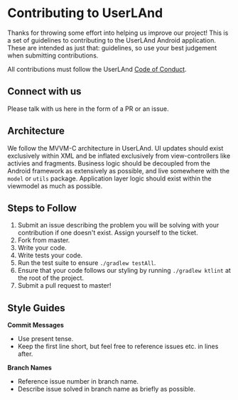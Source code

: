 # Contributing to UserLAnd 
Thanks for throwing some effort into helping us improve our project! 
This is a set of guidelines to contributing to the UserLAnd Android application.
These are intended as just that: guidelines, so use your best judgement when submitting contributions.

All contributions must follow the UserLAnd [Code of Conduct](https://github.com/CypherpunkArmory/UserLAnd/blob/master/CODE_OF_CONDUCT.md).

## Connect with us
Please talk with us here in the form of a PR or an issue.
 
## Architecture
We follow the MVVM-C architecture in UserLAnd. UI updates should exist exclusively within XML and be inflated exclusively from
view-controllers like activies and fragments. Business logic should be decoupled from the Android framework as extensively 
as possible, and live somewhere with the `model` or `utils` package. Application layer logic should exist within the 
viewmodel as much as possible. 

## Steps to Follow

1. Submit an issue describing the problem you will be solving with your contribution if one doesn't exist. Assign yourself to the ticket.
2. Fork from master.
3. Write your code.
4. Write tests your code.
5. Run the test suite to ensure `./gradlew testAll`.
6. Ensure that your code follows our styling by running `./gradlew ktlint` at the root of the project.
7. Submit a pull request to master!

## Style Guides
**Commit Messages**
- Use present tense.
- Keep the first line short, but feel free to reference issues etc. in lines after.

**Branch Names**
- Reference issue number in branch name.
- Describe issue solved in branch name as briefly as possible.
